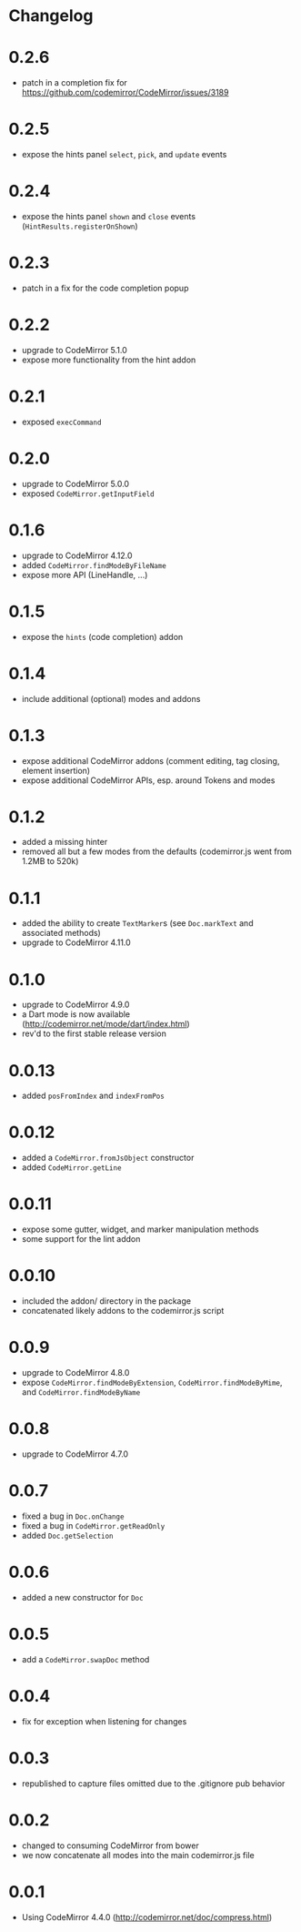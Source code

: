# Changelog

# 0.2.6
- patch in a completion fix for https://github.com/codemirror/CodeMirror/issues/3189

# 0.2.5
- expose the hints panel `select`, `pick`, and `update` events

# 0.2.4
- expose the hints panel `shown` and `close` events (`HintResults.registerOnShown`)

# 0.2.3
- patch in a fix for the code completion popup

# 0.2.2
- upgrade to CodeMirror 5.1.0
- expose more functionality from the hint addon

# 0.2.1
- exposed `execCommand`

# 0.2.0
- upgrade to CodeMirror 5.0.0
- exposed `CodeMirror.getInputField`

# 0.1.6
- upgrade to CodeMirror 4.12.0
- added `CodeMirror.findModeByFileName`
- expose more API (LineHandle, ...)

# 0.1.5
- expose the `hints` (code completion) addon

# 0.1.4
- include additional (optional) modes and addons

# 0.1.3
- expose additional CodeMirror addons (comment editing, tag closing, element
  insertion)
- expose additional CodeMirror APIs, esp. around Tokens and modes

# 0.1.2
- added a missing hinter
- removed all but a few modes from the defaults (codemirror.js went from 1.2MB to 520k)

# 0.1.1
- added the ability to create `TextMarker`s (see `Doc.markText` and associated methods)
- upgrade to CodeMirror 4.11.0

# 0.1.0
- upgrade to CodeMirror 4.9.0
- a Dart mode is now available (http://codemirror.net/mode/dart/index.html)
- rev'd to the first stable release version

# 0.0.13
- added `posFromIndex` and `indexFromPos`

# 0.0.12
- added a `CodeMirror.fromJsObject` constructor
- added `CodeMirror.getLine`

# 0.0.11
- expose some gutter, widget, and marker manipulation methods
- some support for the lint addon

# 0.0.10
- included the addon/ directory in the package
- concatenated likely addons to the codemirror.js script

# 0.0.9
- upgrade to CodeMirror 4.8.0
- expose `CodeMirror.findModeByExtension`, `CodeMirror.findModeByMime`,
  and `CodeMirror.findModeByName`

# 0.0.8
- upgrade to CodeMirror 4.7.0

# 0.0.7
- fixed a bug in `Doc.onChange`
- fixed a bug in `CodeMirror.getReadOnly`
- added `Doc.getSelection`

# 0.0.6
- added a new constructor for `Doc`

# 0.0.5
- add a `CodeMirror.swapDoc` method

# 0.0.4
- fix for exception when listening for changes

# 0.0.3
- republished to capture files omitted due to the .gitignore pub behavior

# 0.0.2
- changed to consuming CodeMirror from bower
- we now concatenate all modes into the main codemirror.js file

# 0.0.1
- Using CodeMirror 4.4.0 (http://codemirror.net/doc/compress.html)
